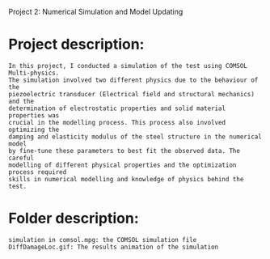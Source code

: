 Project 2: Numerical Simulation and Model Updating
# Project description:
    In this project, I conducted a simulation of the test using COMSOL Multi-physics.
    The simulation involved two different physics due to the behaviour of the 
    piezoelectric transducer (Electrical field and structural mechanics) and the
    determination of electrostatic properties and solid material properties was 
    crucial in the modelling process. This process also involved optimizing the 
    damping and elasticity modulus of the steel structure in the numerical model 
    by fine-tune these parameters to best fit the observed data. The careful 
    modelling of different physical properties and the optimization process required
    skills in numerical modelling and knowledge of physics behind the test.
# Folder description:
    simulation in comsol.mpg: the COMSOL simulation file
    DiffDamageLoc.gif: The results animation of the simulation

  
